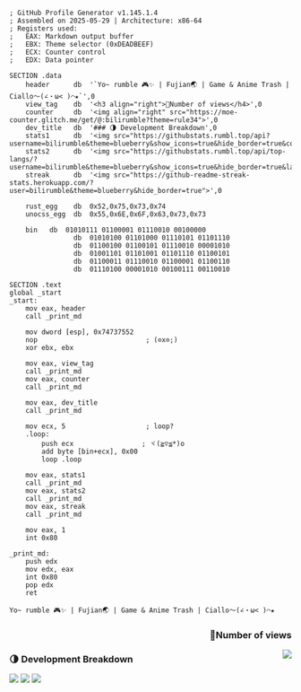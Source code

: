 ```assembly
; GitHub Profile Generator v1.145.1.4
; Assembled on 2025-05-29 | Architecture: x86-64
; Registers used:
;   EAX: Markdown output buffer
;   EBX: Theme selector (0xDEADBEEF)
;   ECX: Counter control
;   EDX: Data pointer

SECTION .data
    header      db  '`Yo~ rumble 🎮✨ | Fujian🌏 | Game & Anime Trash | Ciallo～(∠・ω< )⌒★`',0
    view_tag    db  '<h3 align="right">👋Number of views</h4>',0
    counter     db  '<img align="right" src="https://moe-counter.glitch.me/get/@:bilirumble?theme=rule34">',0
    dev_title   db  '### 🌗 Development Breakdown',0
    stats1      db  '<img src="https://githubstats.rumbl.top/api?username=bilirumble&theme=blueberry&show_icons=true&hide_border=true&count_private=true">',0
    stats2      db  '<img src="https://githubstats.rumbl.top/api/top-langs/?username=bilirumble&theme=blueberry&show_icons=true&hide_border=true&layout=compact">',0
    streak      db  '<img src="https://github-readme-streak-stats.herokuapp.com/?user=bilirumble&theme=blueberry&hide_border=true">',0

    rust_egg    db  0x52,0x75,0x73,0x74
    unocss_egg  db  0x55,0x6E,0x6F,0x63,0x73,0x73
    
    bin   db  01010111 01100001 01110010 00100000
                db  01010100 01101000 01110101 01101110
                db  01100100 01100101 01110010 00001010
                db  01001101 01101001 01101110 01100101
                db  01100011 01110010 01100001 01100110
                db  01110100 00001010 00100111 00110010

SECTION .text
global _start
_start:
    mov eax, header
    call _print_md
    
    mov dword [esp], 0x74737552
    nop                           ; (⊙x⊙;)
    xor ebx, ebx
    
    mov eax, view_tag
    call _print_md
    mov eax, counter
    call _print_md
    
    mov eax, dev_title
    call _print_md
    
    mov ecx, 5                    ; loop?
    .loop:
        push ecx                 ; ヾ(≧▽≦*)o
        add byte [bin+ecx], 0x00
        loop .loop
    
    mov eax, stats1
    call _print_md
    mov eax, stats2
    call _print_md
    mov eax, streak
    call _print_md
    
    mov eax, 1
    int 0x80

_print_md:
    push edx
    mov edx, eax
    int 0x80
    pop edx
    ret
```

`Yo~ rumble 🎮✨ | Fujian🌏 | Game & Anime Trash | Ciallo～(∠・ω< )⌒★`

<h3 align="right">👋Number of views</h4>
<img align="right" src="https://moe-counter.glitch.me/get/@:bilirumble?theme=rule34">

### 🌗 Development Breakdown

<img src="https://githubstats.rumbl.top/api?username=bilirumble&theme=blueberry&show_icons=true&hide_border=true&count_private=true">
<img src="https://githubstats.rumbl.top/api/top-langs/?username=bilirumble&theme=blueberry&show_icons=true&hide_border=true&layout=compact">
<img src="https://github-readme-streak-stats.herokuapp.com/?user=bilirumble&theme=blueberry&hide_border=true">
